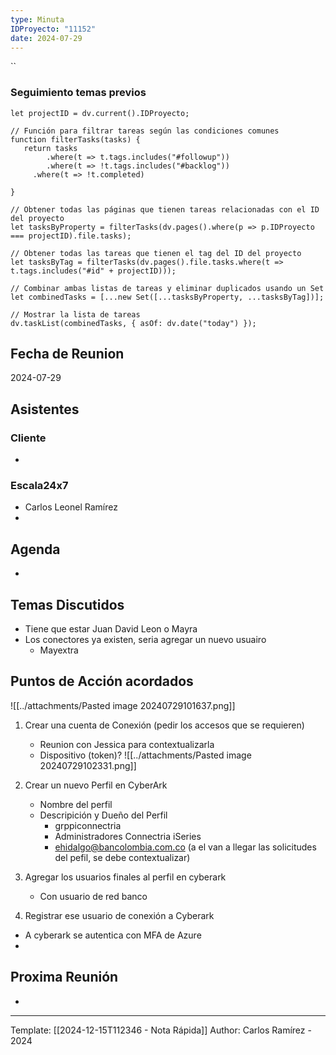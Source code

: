 ```yaml
---
type: Minuta
IDProyecto: "11152"
date: 2024-07-29
---
```


``

### Seguimiento temas previos

```dataviewjs
let projectID = dv.current().IDProyecto;

// Función para filtrar tareas según las condiciones comunes
function filterTasks(tasks) {
   return tasks
        .where(t => t.tags.includes("#followup"))
        .where(t => !t.tags.includes("#backlog"))
     .where(t => !t.completed)
        
}

// Obtener todas las páginas que tienen tareas relacionadas con el ID del proyecto
let tasksByProperty = filterTasks(dv.pages().where(p => p.IDProyecto === projectID).file.tasks);

// Obtener todas las tareas que tienen el tag del ID del proyecto
let tasksByTag = filterTasks(dv.pages().file.tasks.where(t => t.tags.includes("#id" + projectID)));

// Combinar ambas listas de tareas y eliminar duplicados usando un Set
let combinedTasks = [...new Set([...tasksByProperty, ...tasksByTag])];

// Mostrar la lista de tareas
dv.taskList(combinedTasks, { asOf: dv.date("today") });
 ```
## Fecha de Reunion
2024-07-29

## Asistentes

### Cliente
* 
### Escala24x7
- Carlos Leonel Ramírez
-  

## Agenda
* 
## Temas Discutidos
*  Tiene que estar Juan David  Leon o Mayra
* Los conectores ya existen, seria agregar un nuevo usuairo
	* Mayextra

## Puntos de Acción acordados


![[../attachments/Pasted image 20240729101637.png]]


1. Crear una cuenta de Conexión (pedir los accesos que se requieren)
	- Reunion con Jessica para contextualizarla
	- Dispositivo (token)?
![[../attachments/Pasted image 20240729102331.png]]

2. Crear un nuevo Perfil en CyberArk
	- Nombre del perfil
	- Descripición y Dueño del Perfil
		- grppiconnectria
		- Administradores Connectria iSeries
		- ehidalgo@bancolombia.com.co (a el van a llegar las solicitudes del pefil, se debe contextualizar)

3. Agregar los usuarios finales al perfil en cyberark
	- Con usuario de red banco

4. Registrar ese usuario de conexión a Cyberark 


- A cyberark se autentica con MFA de Azure
- 



## Proxima Reunión
*   

---
Template: [[2024-12-15T112346 - Nota Rápida]]
Author: Carlos Ramírez - 2024
